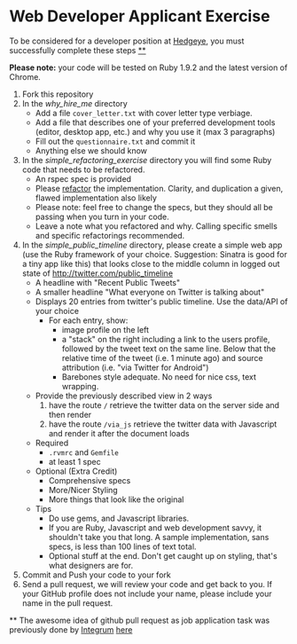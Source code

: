 # Web Developer Applicant Exercise

To be considered for a developer position at [Hedgeye](http://www2.hedgeye.com), you must successfully complete these steps [**](#footnote)

**Please note:** your code will be tested on Ruby 1.9.2 and the latest version of Chrome.

1. Fork this repository
2. In the *why_hire_me* directory
    * Add a file `cover_letter.txt` with cover letter type verbiage.
    * Add a file that describes one of your preferred development tools (editor, desktop app, etc.) and why you use it (max 3 paragraphs)
    * Fill out the `questionnaire.txt` and commit it
    * Anything else we should know
3. In the *simple_refactoring_exercise* directory you will find some Ruby code that needs to be refactored.
    * An rspec spec is provided
    * Please [refactor](http://www.refactoring.com) the implementation.  Clarity, and duplication a given, flawed implementation also likely
    * Please note: feel free to change the specs, but they should all be passing when you turn in your code.
    * Leave a note what you refactored and why.  Calling specific smells and specific refactorings recommended.
4. In the *simple_public_timeline* directory, please create a simple web app (use the Ruby framework of your choice. Suggestion: Sinatra is good for a tiny app like this) that looks close to the middle column in logged out state of http://twitter.com/public_timeline
    * A headline with "Recent Public Tweets"
    * A smaller headline "What everyone on Twitter is talking about"
    * Displays 20 entries from twitter's public timeline.  Use the data/API of your choice
        * For each entry, show:
            * image profile on the left
            * a "stack" on the right including a link to the users profile, followed by the tweet text on the same line.  Below that the relative time of the tweet (i.e. 1 minute ago) and source attribution (i.e. "via Twitter for Android")
            * Barebones style adequate.  No need for nice css, text wrapping.
    * Provide the previously described view in 2 ways
      1. have the route `/` retrieve the twitter data on the server side and then render
      2. have the route `/via_js` retrieve the twitter data with Javascript and render it after the document loads
    * Required
        * `.rvmrc` and `Gemfile`
        * at least 1 spec
    * Optional (Extra Credit)
        * Comprehensive specs
        * More/Nicer Styling
        * More things that look like the original
    * Tips
        * Do use gems, and Javascript libraries.  
        * If you are Ruby, Javascript and web development savvy, it shouldn't take you that long.  A sample implementation, sans specs, is less than 100 lines of text total.
        * Optional stuff at the end. Don't get caught up on styling, that's what designers are for.
6. Commit and Push your code to your fork
7. Send a pull request, we will review your code and get back to you.  If your GitHub profile does not include your name, please include your name in the pull request.



<a name="footnote"></a>** The awesome idea of github pull request as
job application task was previously done by [Integrum](http://integrumtech.com) [here](https://github.com/integrum/job-application)
